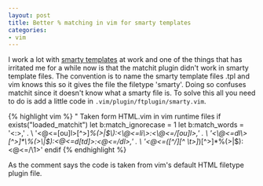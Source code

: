 ```yaml
---
layout: post
title: Better % matching in vim for smarty templates
categories:
- vim
---
```


I work a lot with [smarty templates](http://www.smarty.net/) at work and one of the things that has irritated me for a while now is that the matchit plugin didn't work in smarty template files. The convention is to name the smarty template files .tpl and vim knows this so it gives the file the filetype 'smarty'. Doing so confuses matchit since it doesn't know what a smarty file is. To solve this all you need to do is add a little code in `.vim/plugin/ftplugin/smarty.vim`.

{% highlight vim %}
" Taken form HTML.vim in vim runtime files
if exists("loaded_matchit")
	let b:match_ignorecase = 1
	let b:match_words = '<:>,' .
	\ '<\@<=[ou]l\>[^>]*\%(>\|$\):<\@<=li\>:<\@<=/[ou]l>,' .
	\ '<\@<=dl\>[^>]*\%(>\|$\):<\@<=d[td]\>:<\@<=/dl>,' .
	\ '<\@<=\([^/][^ \t>]*\)[^>]*\%(>\|$\):<\@<=/\1>'
endif
{% endhighlight %}

As the comment says the code is taken from vim's default HTML filetype plugin file.
